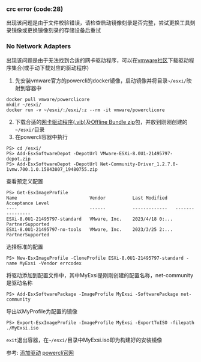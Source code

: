 ### crc error (code:28)
出现该问题是由于文件校验错误，请检查启动镜像刻录是否完整，尝试更换工具刻录镜像或更换镜像刻录的存储设备后重试

### No Network Adapters
出现该问题是由于无法找到合适的网卡驱动程序，可以在[vmware社区][vmware-drivers]下载驱动程序集合(或手动下载对应的驱动程序)

1. 先安装vmware官方的powercli的docker镜像，启动镜像并将目录`~/esxi/`映射到容器中
```
docker pull vmware/powerclicore
mkdir ~/esxi/
docker run -v ~/esxi/:/esxi/:z --rm -it vmware/powerclicore
```



2. 下载合适的[网卡驱动程序(.vib)][vmware-drivers]及[Offline Bundle zip][exsi-download]包，并放到刚刚创建的`~/esxi/`目录
4. 在powercli容器中执行
```
PS> cd /esxi/
PS> Add-EsxSoftwareDepot -DepotUrl VMware-ESXi-8.0U1-21495797-depot.zip
PS> Add-EsxSoftwareDepot -DepotUrl Net-Community-Driver_1.2.7.0-1vmw.700.1.0.15843807_19480755.zip
```

查看预定义配置
```
PS> Get-EsxImageProfile
Name                           Vendor          Last Modified   Acceptance Level
----                           ------          -------------   ----------------
ESXi-8.0U1-21495797-standard   VMware, Inc.    2023/4/18 0:... PartnerSupported
ESXi-8.0U1-21495797-no-tools   VMware, Inc.    2023/3/25 2:... PartnerSupported
```

选择标准的配置
```
PS> New-EsxImageProfile -CloneProfile ESXi-8.0U1-21495797-standard -name MyExsi -Vendor errcodex
```

将驱动添加到配置文件中，其中MyExsi是刚刚创建的配置名称，net-community是驱动名称
```
PS> Add-EsxSoftwarePackage -ImageProfile MyExsi -SoftwarePackage net-community
```

导出以MyProfile为配置的镜像
```
PS> Export-EsxImageProfile -ImageProfile MyExsi -ExportToISO -filepath ./MyExsi.iso
```

`exit`退出容器，在`~/esxi/`目录中MyExsi.iso即为构建好的安装镜像

参考:
[添加驱动][add-drivers]
[powercli官网][powercli]

[^_^]:
    参考地址
    
[vmware-drivers]: <https://flings.vmware.com/community-networking-driver-for-esxi#instructions> (点击打开)
[exsi-download]: <https://customerconnect.vmware.com/en/evalcenter?p=free-esxi8> (点击打开)
[powercli]: <https://developer.vmware.com/powercli>
[add-drivers]: <https://kb.vmware.com/s/article/2005205?lang=zh_cn#Update_Manager>

